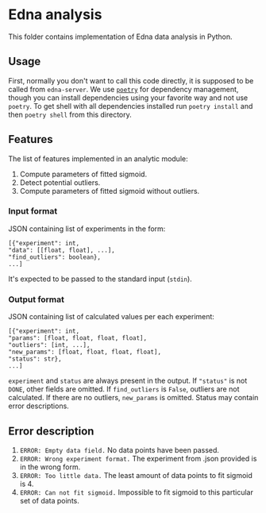 # Edna analysis

This folder contains implementation of Edna data analysis in Python.

## Usage

First, normally you don't want to call this code directly, it is supposed to be called from `edna-server`.
We use [`poetry`](https://python-poetry.org/) for dependency management, though you can install dependencies using your
favorite way and not use `poetry`.
To get shell with all dependencies installed run `poetry install` and then `poetry shell` from this directory.

## Features

The list of features implemented in an analytic module:
1. Compute parameters of fitted sigmoid.
2. Detect potential outliers.
3. Compute parameters of fitted sigmoid without outliers.

### Input format

JSON containing list of experiments in the form:
```
[{"experiment": int,
"data": [[float, float], ...],
"find_outliers": boolean},
...]
```

It's expected to be passed to the standard input (`stdin`).

### Output format

JSON containing list of calculated values per each experiment:
```
[{"experiment": int,
"params": [float, float, float, float],
"outliers": [int, ...],
"new_params": [float, float, float, float],
"status": str},
...]
```
`experiment` and `status` are always present in the output.
If `"status"` is not `DONE`, other fields are omitted. If `find_outliers` is `False`, outliers are not calculated.
If there are no outliers, `new_params` is omitted. Status may contain error descriptions.

## Error description

1. `ERROR: Empty data field.` No data points have been passed.
2. `ERROR: Wrong experiment format.` The experiment from .json provided is in the wrong form.
3. `ERROR: Too little data.` The least amount of data points to fit sigmoid is 4.
4. `ERROR: Can not fit sigmoid.` Impossible to fit sigmoid to this particular set of data points.
